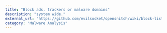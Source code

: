 ```yaml
---
title: "Block ads, trackers or malware domains"
description: "system wide."
external_url: "https://github.com/evilsocket/opensnitch/wiki/block-lists"
category: "Malware Analysis"
---
```

